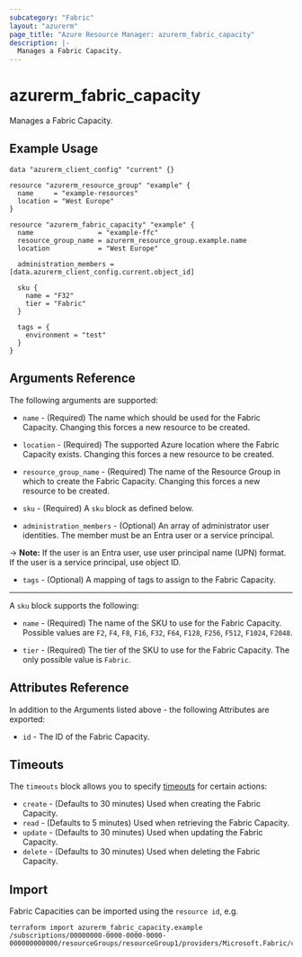 ```yaml
---
subcategory: "Fabric"
layout: "azurerm"
page_title: "Azure Resource Manager: azurerm_fabric_capacity"
description: |-
  Manages a Fabric Capacity.
---
```


# azurerm_fabric_capacity

Manages a Fabric Capacity.

## Example Usage

```hcl
data "azurerm_client_config" "current" {}

resource "azurerm_resource_group" "example" {
  name     = "example-resources"
  location = "West Europe"
}

resource "azurerm_fabric_capacity" "example" {
  name                = "example-ffc"
  resource_group_name = azurerm_resource_group.example.name
  location            = "West Europe"

  administration_members = [data.azurerm_client_config.current.object_id]

  sku {
    name = "F32"
    tier = "Fabric"
  }

  tags = {
    environment = "test"
  }
}
```

## Arguments Reference

The following arguments are supported:

* `name` - (Required) The name which should be used for the Fabric Capacity. Changing this forces a new resource to be created.

* `location` - (Required) The supported Azure location where the Fabric Capacity exists. Changing this forces a new resource to be created.

* `resource_group_name` - (Required) The name of the Resource Group in which to create the Fabric Capacity. Changing this forces a new resource to be created.

* `sku` - (Required) A `sku` block as defined below.

* `administration_members` - (Optional) An array of administrator user identities. The member must be an Entra user or a service principal.

-> **Note:** If the user is an Entra user, use user principal name (UPN) format. If the user is a service principal, use object ID.

* `tags` - (Optional) A mapping of tags to assign to the Fabric Capacity.

---

A `sku` block supports the following:

* `name` - (Required) The name of the SKU to use for the Fabric Capacity. Possible values are `F2`, `F4`, `F8`, `F16`, `F32`, `F64`, `F128`, `F256`, `F512`, `F1024`, `F2048`.

* `tier` - (Required) The tier of the SKU to use for the Fabric Capacity. The only possible value is `Fabric`.

## Attributes Reference

In addition to the Arguments listed above - the following Attributes are exported:

* `id` - The ID of the Fabric Capacity.

## Timeouts

The `timeouts` block allows you to specify [timeouts](https://www.terraform.io/docs/configuration/resources.html#timeouts) for certain actions:

* `create` - (Defaults to 30 minutes) Used when creating the Fabric Capacity.
* `read` - (Defaults to 5 minutes) Used when retrieving the Fabric Capacity.
* `update` - (Defaults to 30 minutes) Used when updating the Fabric Capacity.
* `delete` - (Defaults to 30 minutes) Used when deleting the Fabric Capacity.

## Import

Fabric Capacities can be imported using the `resource id`, e.g.

```shell
terraform import azurerm_fabric_capacity.example /subscriptions/00000000-0000-0000-0000-000000000000/resourceGroups/resourceGroup1/providers/Microsoft.Fabric/capacities/capacity1
```

